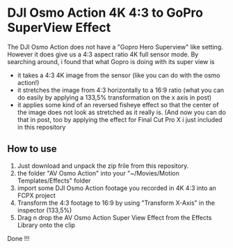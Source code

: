 # DJI Osmo Action 4K 4:3 to GoPro SuperView Effect

The DJI Osmo Action does not have a "Gopro Hero Superview" like setting. However it does give us a 4:3 aspect ratio 4K full sensor mode. 
By searching around, i found that what Gopro is doing with its super view is 
- it takes a 4:3 4K image from the sensor (like you can do with the osmo action!)
- it stretches the image from 4:3 horizontally to a 16:9 ratio (what you can do easily by applying a 133,5% transformation on the x axis in post)
- it applies some kind of an reversed fisheye effect so that the center of the image does not look as stretched as it really is. (And now you can do that in post, too by applying the effect for Final Cut Pro X i just included in this repository

## How to use
1. Just download and unpack the zip frile from this repository.
2. the folder "AV Osmo Action" into your "~/Movies/Motion Templates/Effects" folder
3. import some DJI Osmo Action footage you recorded in 4K 4:3 into an FCPX project
4. Transform the 4:3 footage to 16:9 by using "Transform X-Axis" in the inspector (133,5%)
5. Drag n drop the AV Osmo Action Super View Effect from the Effects Library onto the clip

Done !!!
